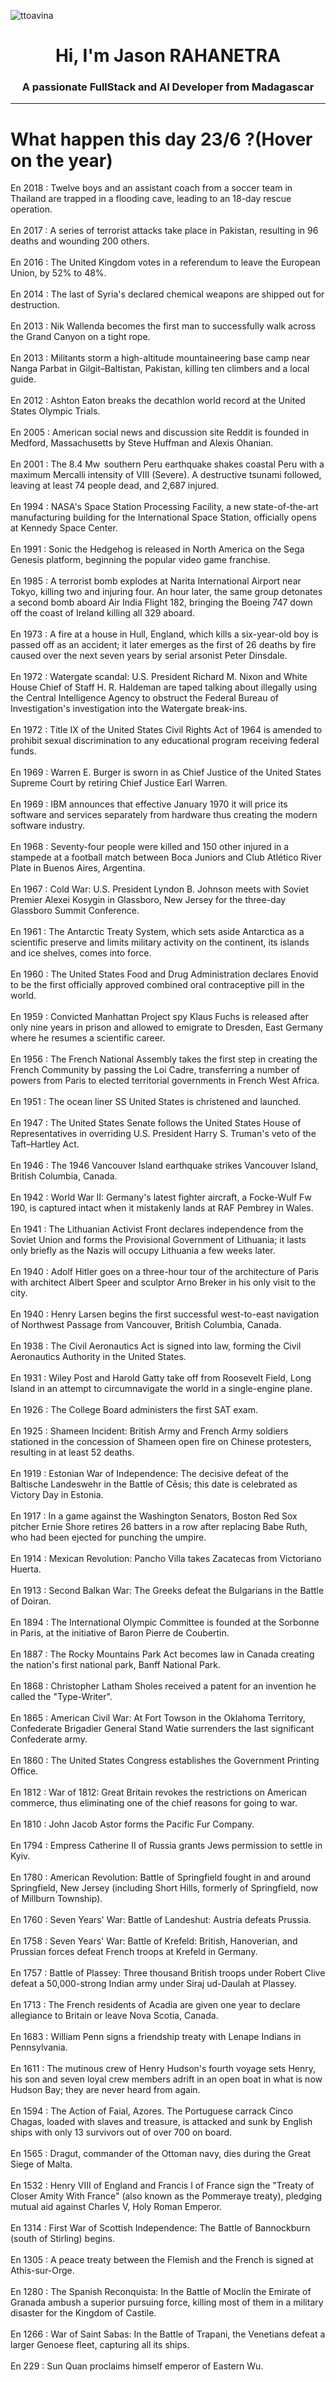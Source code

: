 
<p align="left"> <img src="https://komarev.com/ghpvc/?username=ttoavina&label=Profile%20views&color=0e75b6&style=flat" alt="ttoavina" /> </p>
<h1 align="center">Hi, I'm Jason RAHANETRA</h1>
<h3 align="center">A passionate FullStack and AI Developer from Madagascar</h3>
    
<hr/>
<h1> What happen this day 23/6 ?(Hover on the year)</h1>

En 2018 : Twelve boys and an assistant coach from a soccer team in Thailand are trapped in a flooding cave, leading to an 18-day rescue operation.
<br/><br/>
En 2017 : A series of terrorist attacks take place in Pakistan, resulting in 96 deaths and wounding 200 others.
<br/><br/>
En 2016 : The United Kingdom votes in a referendum to leave the European Union, by 52% to 48%.
<br/><br/>
En 2014 : The last of Syria's declared chemical weapons are shipped out for destruction.
<br/><br/>
En 2013 : Nik Wallenda becomes the first man to successfully walk across the Grand Canyon on a tight rope.
<br/><br/>
En 2013 : Militants storm a high-altitude mountaineering base camp near Nanga Parbat in Gilgit–Baltistan, Pakistan, killing ten climbers and a local guide.
<br/><br/>
En 2012 : Ashton Eaton breaks the decathlon world record at the United States Olympic Trials.
<br/><br/>
En 2005 : American social news and discussion site Reddit is founded in Medford, Massachusetts by Steve Huffman and Alexis Ohanian.
<br/><br/>
En 2001 : The 8.4 Mw  southern Peru earthquake shakes coastal Peru with a maximum Mercalli intensity of VIII (Severe). A destructive tsunami followed, leaving at least 74 people dead, and 2,687 injured.
<br/><br/>
En 1994 : NASA's Space Station Processing Facility, a new state-of-the-art manufacturing building for the International Space Station, officially opens at Kennedy Space Center.
<br/><br/>
En 1991 : Sonic the Hedgehog is released in North America on the Sega Genesis platform, beginning the popular video game franchise.
<br/><br/>
En 1985 : A terrorist bomb explodes at Narita International Airport near Tokyo, killing two and injuring four. An hour later, the same group detonates a second bomb aboard Air India Flight 182, bringing the Boeing 747 down off the coast of Ireland killing all 329 aboard.
<br/><br/>
En 1973 : A fire at a house in Hull, England, which kills a six-year-old boy is passed off as an accident; it later emerges as the first of 26 deaths by fire caused over the next seven years by serial arsonist Peter Dinsdale.
<br/><br/>
En 1972 : Watergate scandal: U.S. President Richard M. Nixon and White House Chief of Staff H. R. Haldeman are taped talking about illegally using the Central Intelligence Agency to obstruct the Federal Bureau of Investigation's investigation into the Watergate break-ins.
<br/><br/>
En 1972 : Title IX of the United States Civil Rights Act of 1964 is amended to prohibit sexual discrimination to any educational program receiving federal funds.
<br/><br/>
En 1969 : Warren E. Burger is sworn in as Chief Justice of the United States Supreme Court by retiring Chief Justice Earl Warren.
<br/><br/>
En 1969 : IBM announces that effective January 1970 it will price its software and services separately from hardware thus creating the modern software industry.
<br/><br/>
En 1968 : Seventy-four people were killed and 150 other injured in a stampede at a football match between Boca Juniors and Club Atlético River Plate in Buenos Aires, Argentina.
<br/><br/>
En 1967 : Cold War: U.S. President Lyndon B. Johnson meets with Soviet Premier Alexei Kosygin in Glassboro, New Jersey for the three-day Glassboro Summit Conference.
<br/><br/>
En 1961 : The Antarctic Treaty System, which sets aside Antarctica as a scientific preserve and limits military activity on the continent, its islands and ice shelves, comes into force.
<br/><br/>
En 1960 : The United States Food and Drug Administration declares Enovid to be the first officially approved combined oral contraceptive pill in the world.
<br/><br/>
En 1959 : Convicted Manhattan Project spy Klaus Fuchs is released after only nine years in prison and allowed to emigrate to Dresden, East Germany where he resumes a scientific career.
<br/><br/>
En 1956 : The French National Assembly takes the first step in creating the French Community by passing the Loi Cadre, transferring a number of powers from Paris to elected territorial governments in French West Africa.
<br/><br/>
En 1951 : The ocean liner SS United States is christened and launched.
<br/><br/>
En 1947 : The United States Senate follows the United States House of Representatives in overriding U.S. President Harry S. Truman's veto of the Taft–Hartley Act.
<br/><br/>
En 1946 : The 1946 Vancouver Island earthquake strikes Vancouver Island, British Columbia, Canada.
<br/><br/>
En 1942 : World War II: Germany's latest fighter aircraft, a Focke-Wulf Fw 190, is captured intact when it mistakenly lands at RAF Pembrey in Wales.
<br/><br/>
En 1941 : The Lithuanian Activist Front declares independence from the Soviet Union and forms the Provisional Government of Lithuania; it lasts only briefly as the Nazis will occupy Lithuania a few weeks later.
<br/><br/>
En 1940 : Adolf Hitler goes on a three-hour tour of the architecture of Paris with architect Albert Speer and sculptor Arno Breker in his only visit to the city.
<br/><br/>
En 1940 : Henry Larsen begins the first successful west-to-east navigation of Northwest Passage from Vancouver, British Columbia, Canada.
<br/><br/>
En 1938 : The Civil Aeronautics Act is signed into law, forming the Civil Aeronautics Authority in the United States.
<br/><br/>
En 1931 : Wiley Post and Harold Gatty take off from Roosevelt Field, Long Island in an attempt to circumnavigate the world in a single-engine plane.
<br/><br/>
En 1926 : The College Board administers the first SAT exam.
<br/><br/>
En 1925 : Shameen Incident: British Army and French Army soldiers stationed in the concession of Shameen open fire on Chinese protesters, resulting in at least 52 deaths.
<br/><br/>
En 1919 : Estonian War of Independence: The decisive defeat of the Baltische Landeswehr in the Battle of Cēsis; this date is celebrated as Victory Day in Estonia.
<br/><br/>
En 1917 : In a game against the Washington Senators, Boston Red Sox pitcher Ernie Shore retires 26 batters in a row after replacing Babe Ruth, who had been ejected for punching the umpire.
<br/><br/>
En 1914 : Mexican Revolution: Pancho Villa takes Zacatecas from Victoriano Huerta.
<br/><br/>
En 1913 : Second Balkan War: The Greeks defeat the Bulgarians in the Battle of Doiran.
<br/><br/>
En 1894 : The International Olympic Committee is founded at the Sorbonne in Paris, at the initiative of Baron Pierre de Coubertin.
<br/><br/>
En 1887 : The Rocky Mountains Park Act becomes law in Canada creating the nation's first national park, Banff National Park.
<br/><br/>
En 1868 : Christopher Latham Sholes received a patent for an invention he called the "Type-Writer".
<br/><br/>
En 1865 : American Civil War: At Fort Towson in the Oklahoma Territory, Confederate Brigadier General Stand Watie surrenders the last significant Confederate army.
<br/><br/>
En 1860 : The United States Congress establishes the Government Printing Office.
<br/><br/>
En 1812 : War of 1812: Great Britain revokes the restrictions on American commerce, thus eliminating one of the chief reasons for going to war.
<br/><br/>
En 1810 : John Jacob Astor forms the Pacific Fur Company.
<br/><br/>
En 1794 : Empress Catherine II of Russia grants Jews permission to settle in Kyiv.
<br/><br/>
En 1780 : American Revolution: Battle of Springfield fought in and around Springfield, New Jersey (including Short Hills, formerly of Springfield, now of Millburn Township).
<br/><br/>
En 1760 : Seven Years' War: Battle of Landeshut: Austria defeats Prussia.
<br/><br/>
En 1758 : Seven Years' War: Battle of Krefeld: British, Hanoverian, and Prussian forces defeat French troops at Krefeld in Germany.
<br/><br/>
En 1757 : Battle of Plassey: Three thousand British troops under Robert Clive defeat a 50,000-strong Indian army under Siraj ud-Daulah at Plassey.
<br/><br/>
En 1713 : The French residents of Acadia are given one year to declare allegiance to Britain or leave Nova Scotia, Canada.
<br/><br/>
En 1683 : William Penn signs a friendship treaty with Lenape Indians in Pennsylvania.
<br/><br/>
En 1611 : The mutinous crew of Henry Hudson's fourth voyage sets Henry, his son and seven loyal crew members adrift in an open boat in what is now Hudson Bay; they are never heard from again.
<br/><br/>
En 1594 : The Action of Faial, Azores. The Portuguese carrack Cinco Chagas, loaded with slaves and treasure, is attacked and sunk by English ships with only 13 survivors out of over 700 on board.
<br/><br/>
En 1565 : Dragut, commander of the Ottoman navy, dies during the Great Siege of Malta.
<br/><br/>
En 1532 : Henry VIII of England and Francis I of France sign the "Treaty of Closer Amity With France" (also known as the Pommeraye treaty), pledging mutual aid against Charles V, Holy Roman Emperor.
<br/><br/>
En 1314 : First War of Scottish Independence: The Battle of Bannockburn (south of Stirling) begins.
<br/><br/>
En 1305 : A peace treaty between the Flemish and the French is signed at Athis-sur-Orge.
<br/><br/>
En 1280 : The Spanish Reconquista: In the Battle of Moclín the Emirate of Granada ambush a superior pursuing force, killing most of them in a military disaster for the Kingdom of Castile.
<br/><br/>
En 1266 : War of Saint Sabas: In the Battle of Trapani, the Venetians defeat a larger Genoese fleet, capturing all its ships.
<br/><br/>
En 229 : Sun Quan proclaims himself emperor of Eastern Wu.
<br/><br/>
